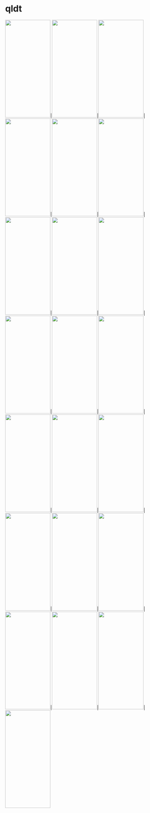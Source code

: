 # qldt
<img src="https://user-images.githubusercontent.com/102961077/173858476-8a0d29d2-9c3f-4c11-95f4-f256c59fbac6.png" width="145" height="313">|<img src="https://user-images.githubusercontent.com/102961077/173860467-8bc1401e-8e02-476a-9a19-1cdd12d28500.png" width="145" height="313">|<img src="https://user-images.githubusercontent.com/102961077/173861920-14703a65-1ef5-41fd-80ce-ff8cc8fc63f6.png" width="145" height="313">|<img src="https://user-images.githubusercontent.com/102961077/173862094-c1ee83f1-44df-4eb0-9212-22ebd9ee116d.png" width="145" height="313">|<img src="https://user-images.githubusercontent.com/102961077/173862147-e5271b47-4c47-45e8-9e96-da7a1e77a754.png" width="145" height="313">|<img src="https://user-images.githubusercontent.com/102961077/173862273-ef215990-f19b-482a-817f-944ccbd47f99.png" width="145" height="313">|<img src="https://user-images.githubusercontent.com/102961077/173862472-37ca2872-2d21-4b61-978d-c838eee70826.png" width="145" height="313">|<img src="https://user-images.githubusercontent.com/102961077/173862529-8746ca82-9339-4496-9045-72d16067eeb4.png" width="145" height="313">|<img src="https://user-images.githubusercontent.com/102961077/173862560-bef1531b-0d74-4cce-9c9e-307e33c1c392.png" width="145" height="313">|<img src="https://user-images.githubusercontent.com/102961077/173862595-62f34da6-e424-43a7-82d8-3c71f3bd083d.png" width="145" height="313">|<img src="https://user-images.githubusercontent.com/102961077/173862624-13d3dd5f-558f-4af4-85e0-aa61b09b0f19.png" width="145" height="313">|<img src="https://user-images.githubusercontent.com/102961077/173862663-9125f195-87ba-4110-8293-354a9264fd4f.png" width="145" height="313">|<img src="https://user-images.githubusercontent.com/102961077/173862703-3bd828c4-be3e-40d0-8f5f-e184475b238b.png" width="145" height="313">|<img src="https://user-images.githubusercontent.com/102961077/173863394-d66fdb14-ae53-4188-ad2b-47fb26f6de60.png" width="145" height="313">|<img src="https://user-images.githubusercontent.com/102961077/173863497-cb8ad111-7f3b-4cb4-805b-cddad2cbdde5.png" width="145" height="313">|<img src="https://user-images.githubusercontent.com/102961077/173863523-ca56ce20-c200-4929-8af7-c87e4a081967.png" width="145" height="313">|<img src="https://user-images.githubusercontent.com/102961077/173863540-ee51c4e1-7898-43c6-ba55-42e7c5efdf16.png" width="145" height="313">|<img src="https://user-images.githubusercontent.com/102961077/173863591-0539848f-d711-412d-a62e-de262204f2ca.png" width="145" height="313">|<img src="https://user-images.githubusercontent.com/102961077/173863625-d0d50884-21ed-4dca-ac75-142e340afe29.png" width="145" height="313">|<img src="https://user-images.githubusercontent.com/102961077/173863667-8847c0a0-a3b2-463d-ba3a-3d0a2511acca.png" width="145" height="313">|<img src="https://user-images.githubusercontent.com/102961077/173863700-f5f72ae9-dcf5-47f3-b7ad-0c3d17f381d4.png" width="145" height="313">|<img src="https://user-images.githubusercontent.com/102961077/173863740-4f198726-19a5-4470-9e60-9d47bd2f5fcc.png" width="145" height="313">
